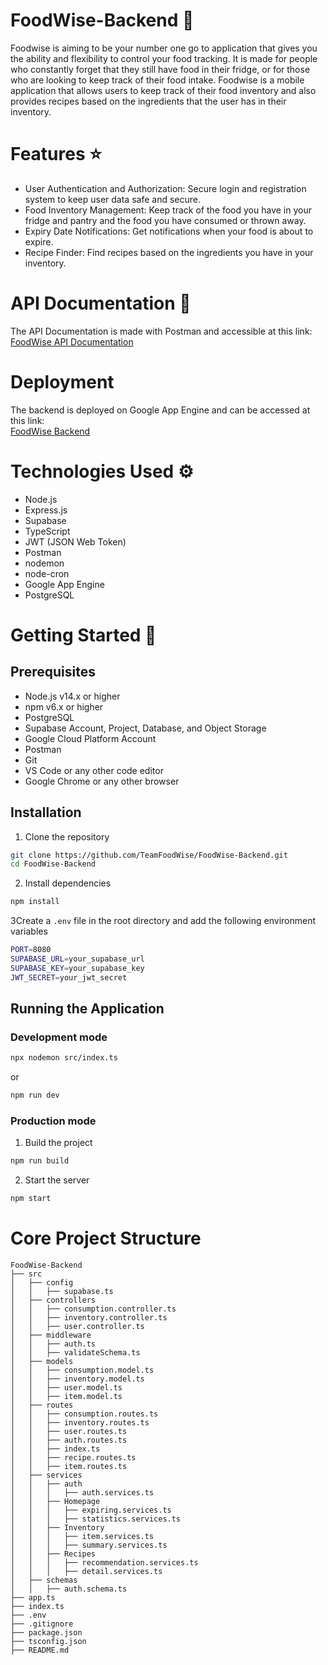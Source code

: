 # FoodWise-Backend 🍉
Foodwise is aiming to be your number one go to application that gives you the ability and flexibility to control your food tracking. It is made for people who constantly forget that they still have food in their fridge, or for those who are looking to keep track of their food intake. Foodwise is a mobile application that allows users to keep track of their food inventory and also provides recipes based on the ingredients that the user has in their inventory.

# Features ⭐
- User Authentication and Authorization: Secure login and registration system to keep user data safe and secure.
- Food Inventory Management: Keep track of the food you have in your fridge and pantry and the food you have consumed or thrown away.
- Expiry Date Notifications: Get notifications when your food is about to expire.
- Recipe Finder: Find recipes based on the ingredients you have in your inventory.

# API Documentation 📃
The API Documentation is made with Postman and accessible at
this link: <br> [FoodWise API Documentation](https://documenter.getpostman.com/view/36252819/2sA3XPBhJG)

# Deployment
The backend is deployed on Google App Engine and can be accessed at this link: <br> [FoodWise Backend](https://foodwise-423308.as.r.appspot.com/)

# Technologies Used ⚙️
- Node.js
- Express.js
- Supabase
- TypeScript
- JWT (JSON Web Token)
- Postman
- nodemon
- node-cron
- Google App Engine
- PostgreSQL

# Getting Started 🚀
## Prerequisites
- Node.js v14.x or higher
- npm v6.x or higher
- PostgreSQL
- Supabase Account, Project, Database, and Object Storage
- Google Cloud Platform Account
- Postman
- Git
- VS Code or any other code editor
- Google Chrome or any other browser
## Installation
1. Clone the repository
```bash
git clone https://github.com/TeamFoodWise/FoodWise-Backend.git
cd FoodWise-Backend
```

2. Install dependencies
```bash
npm install
```

3Create a `.env` file in the root directory and add the following environment variables
```bash
PORT=8080
SUPABASE_URL=your_supabase_url
SUPABASE_KEY=your_supabase_key
JWT_SECRET=your_jwt_secret
```
## Running the Application
### Development mode
```bash
npx nodemon src/index.ts
```

or
```bash
npm run dev
```

### Production mode
1. Build the project
```bash
npm run build
```

2. Start the server
```bash
npm start
```

# Core Project Structure
```
FoodWise-Backend
├── src
│   ├── config
│   │   ├── supabase.ts
│   ├── controllers
│   │   ├── consumption.controller.ts
│   │   ├── inventory.controller.ts
│   │   ├── user.controller.ts
│   ├── middleware
│   │   ├── auth.ts
│   │   ├── validateSchema.ts
│   ├── models
│   │   ├── consumption.model.ts
│   │   ├── inventory.model.ts
│   │   ├── user.model.ts
│   │   ├── item.model.ts
│   ├── routes
│   │   ├── consumption.routes.ts
│   │   ├── inventory.routes.ts
│   │   ├── user.routes.ts
│   │   ├── auth.routes.ts
│   │   ├── index.ts
│   │   ├── recipe.routes.ts
│   │   ├── item.routes.ts
│   ├── services
│   │   ├── auth
│   │   │   ├── auth.services.ts
│   │   ├── Homepage
│   │   │   ├── expiring.services.ts
│   │   │   ├── statistics.services.ts
│   │   ├── Inventory
│   │   │   ├── item.services.ts
│   │   │   ├── summary.services.ts
│   │   ├── Recipes
│   │   │   ├── recommendation.services.ts
│   │   │   ├── detail.services.ts
│   ├── schemas
│   │   ├── auth.schema.ts
├── app.ts
├── index.ts
├── .env
├── .gitignore
├── package.json
├── tsconfig.json
├── README.md
```
